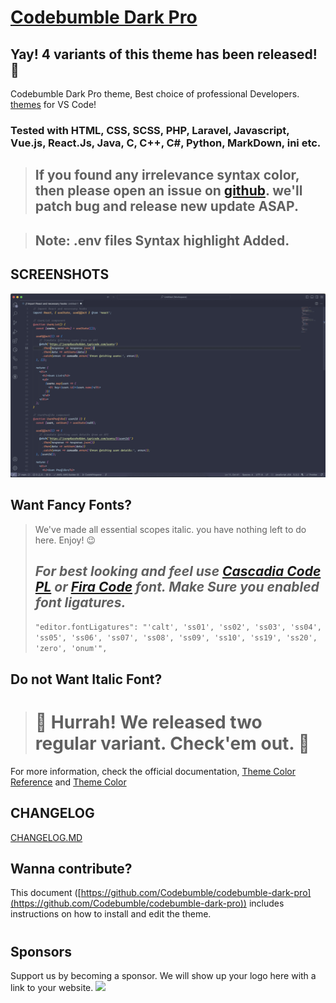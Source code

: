 # [Codebumble Dark Pro](https://marketplace.visualstudio.com/items?itemName=Codebumble.codebumble-dark-pro)

## Yay! 4 variants of this theme has been released! 🎉 

Codebumble Dark Pro theme, Best choice of professional Developers. [themes](https://marketplace.visualstudio.com/search?target=VSCode&category=Themes&sortBy=Installs) for VS Code!

### Tested with HTML, CSS, SCSS, PHP, Laravel, Javascript, Vue.js, React.Js, Java, C, C++, C#, Python, MarkDown, ini etc.

> ## If you found any irrelevance syntax color, then please open an issue on [github](https://github.com/Codebumble/codebumble-dark-pro/issues). we'll patch bug and release new update ASAP.

> ## Note: .env files Syntax highlight Added.

## SCREENSHOTS

![ScreenShot](https://raw.githubusercontent.com/Codebumble/codebumble-dark-pro/main/preview.gif)


## Want Fancy Fonts?

> We've made all essential scopes italic. you have nothing left to do here. Enjoy! 😉
>
> ## _For best looking and feel use [Cascadia Code PL](https://github.com/microsoft/cascadia-code) or [Fira Code](https://github.com/tonsky/FiraCode/releases) font. Make Sure you enabled font ligatures._
> ```"editor.fontLigatures": "'calt', 'ss01', 'ss02', 'ss03', 'ss04', 'ss05', 'ss06', 'ss07', 'ss08', 'ss09', 'ss10', 'ss19', 'ss20', 'zero', 'onum'",```

## Do not Want Italic Font?

> # 🎉 Hurrah! We released two regular variant. Check'em out. 🎊

For more information, check the official documentation,
[Theme Color Reference](https://code.visualstudio.com/docs/getstarted/theme-color-reference) and
[Theme Color](https://code.visualstudio.com/docs/getstarted/themes)

## CHANGELOG

[CHANGELOG.MD](https://github.com/codebumble/codebumble-dark-pro/blob/master/CHANGELOG.md)

## Wanna contribute?

This document
([https://github.com/Codebumble/codebumble-dark-pro](https://github.com/Codebumble/codebumble-dark-pro))
includes instructions on how to install and edit the theme.

#

## Sponsors

Support us by becoming a sponsor. We will show up your logo here with a link to your website.
<a href="https://opencollective.com/codebumble#sponsor" target="_blank">
<img src="https://opencollective.com/codebumble/sponsor.svg?width=890">
</a>
